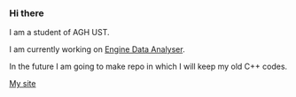 ### Hi there

I am a student of AGH UST.

I am currently working on [Engine Data Analyser](https://github.com/kacienk/Engine-Data-Analyser).

In the future I am going to make repo in which I will keep my old C++ codes.

[My site](https://kacienk.github.io/)
<!--
**kacienk/kacienk** is a ✨ _special_ ✨ repository because its `README.md` (this file) appears on your GitHub profile.

Here are some ideas to get you started:

- 🔭 I’m currently working on ...
- 🌱 I’m currently learning ...
- 👯 I’m looking to collaborate on ...
- 🤔 I’m looking for help with ...
- 💬 Ask me about ...
- 📫 How to reach me: ...
- 😄 Pronouns: ...
- ⚡ Fun fact: ...
-->
